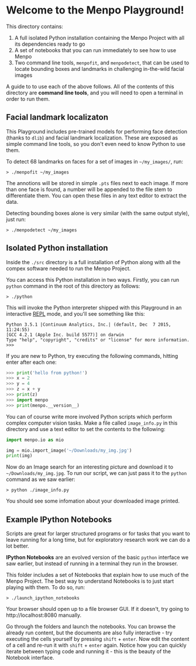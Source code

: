 Welcome to the Menpo Playground!
================================

This directory contains:

1. A full isolated Python installation containing the Menpo Project with all its dependencies ready to go
2. A set of notebooks that you can run immediately to see how to use Menpo
3. Two command line tools, `menpofit`, and `menpodetect`, that can be used to locate bounding boxes and landmarks in challenging in-the-wild facial images

A guide to to use each of the above follows.
All of the contents of this directory are **command line tools**, and you will need to open a terminal in order to run them.

Facial landmark localizaton
---------------------------

This Playground includes pre-trained models for performing face detection (thanks to `dlib`) and facial landmark localization. These are exposed as simple command line tools, so you don't even need to know Python to use them.

To detect 68 landmarks on faces for a set of images in `~/my_images/`, run:
```
> ./menpofit ~/my_images
```
The annotions will be stored in simple `.pts` files next to each image. If more than one face is found, a number will be appended to the file stem to differentiate them. You can open these files in any text editor to extract the data.

Detecting bounding boxes alone is very similar (with the same output style), just run:
```
> ./menpodetect ~/my_images
```

Isolated Python installation
----------------------------
Inside the `./src` directory is a full installation of Python along with all the compex software needed to run the Menpo Project.

You can access this Python installation in two ways. Firstly, you can run `python` command in the root of this directory as follows:
```
> ./python
```
This will invoke the Python interpreter shipped with this Playground in an interactive [REPL](https://en.wikipedia.org/wiki/Read–eval–print_loop) mode, and you'll see something like this:
```
Python 3.5.1 |Continuum Analytics, Inc.| (default, Dec  7 2015, 11:24:55) 
[GCC 4.2.1 (Apple Inc. build 5577)] on darwin
Type "help", "copyright", "credits" or "license" for more information.
>>> 
```
If you are new to Python, try executing the following commands, hitting enter after each one:
```py
>>> print('hello from python!')
>>> x = 2
>>> y = 4
>>> z = x + y
>>> print(z)
>>> import menpo
>>> print(menpo.__version__)
```
You can of course write more involved Python scripts which perform complex computer vision tasks. Make a file called `image_info.py` in this directory and use a text editor to set the contents to the following:
```py
import menpo.io as mio

img = mio.import_image('~/Downloads/my_img.jpg')
print(img)
```
Now do an Image search for an interesting picture and download it to `~/Downloads/my_img.jpg`. To run our script, we can just pass it to the `python` command as we saw earlier:
```
> python ./image_info.py
```
You should see some infomation about your downloaded image printed.

Example IPython Notebooks
-------------------------

Scripts are great for larger structured programs or for tasks that you want to leave running for a long time, but for exploratory research work we can do a lot better.

**IPython Notebooks** are an evolved version of the basic `python` interface we saw earlier, but instead of running in a terminal they run in the browser.

This folder includes a set of Notebooks that explain how to use much of the Menpo Project. The best way to understand Notebooks is to just start playing with them. To do so, run:
```
> ./launch_ipython_notebooks
```
Your browser should open up to a file browser GUI. If it doesn't, try going to http://localhost:8080 manually.

Go through the folders and launch the notebooks. You can browse the already run content, but the documents are also fully interactive - try executing the cells yourself by pressing `shift` + `enter`. Now edit the content of a cell and re-run it with `shift` + `enter` again. Notice how you can quickly iterate between typing code and running it - this is the beauty of the Notebook interface.
